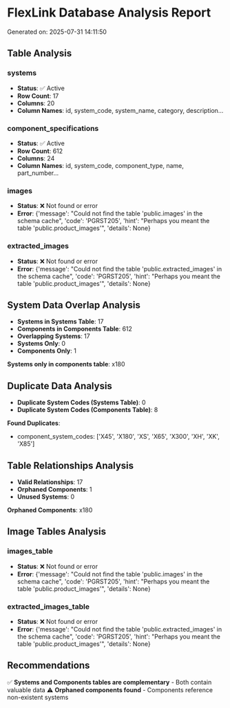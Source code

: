 # FlexLink Database Analysis Report

Generated on: 2025-07-31 14:11:50

## Table Analysis

### systems
- **Status**: ✅ Active
- **Row Count**: 17
- **Columns**: 20
- **Column Names**: id, system_code, system_name, category, description...

### component_specifications
- **Status**: ✅ Active
- **Row Count**: 612
- **Columns**: 24
- **Column Names**: id, system_code, component_type, name, part_number...

### images
- **Status**: ❌ Not found or error
- **Error**: {'message': "Could not find the table 'public.images' in the schema cache", 'code': 'PGRST205', 'hint': "Perhaps you meant the table 'public.product_images'", 'details': None}

### extracted_images
- **Status**: ❌ Not found or error
- **Error**: {'message': "Could not find the table 'public.extracted_images' in the schema cache", 'code': 'PGRST205', 'hint': "Perhaps you meant the table 'public.product_images'", 'details': None}

## System Data Overlap Analysis

- **Systems in Systems Table**: 17
- **Components in Components Table**: 612
- **Overlapping Systems**: 17
- **Systems Only**: 0
- **Components Only**: 1

**Systems only in components table**: x180

## Duplicate Data Analysis

- **Duplicate System Codes (Systems Table)**: 0
- **Duplicate System Codes (Components Table)**: 8

**Found Duplicates**:
- component_system_codes: ['X45', 'X180', 'XS', 'X65', 'X300', 'XH', 'XK', 'X85']

## Table Relationships Analysis

- **Valid Relationships**: 17
- **Orphaned Components**: 1
- **Unused Systems**: 0

**Orphaned Components**: x180

## Image Tables Analysis

### images_table
- **Status**: ❌ Not found or error
- **Error**: {'message': "Could not find the table 'public.images' in the schema cache", 'code': 'PGRST205', 'hint': "Perhaps you meant the table 'public.product_images'", 'details': None}

### extracted_images_table
- **Status**: ❌ Not found or error
- **Error**: {'message': "Could not find the table 'public.extracted_images' in the schema cache", 'code': 'PGRST205', 'hint': "Perhaps you meant the table 'public.product_images'", 'details': None}

## Recommendations

✅ **Systems and Components tables are complementary** - Both contain valuable data
⚠️ **Orphaned components found** - Components reference non-existent systems

